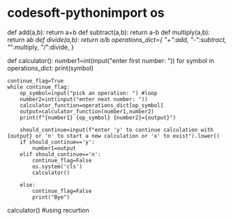 # codesoft-pythonimport os
def add(a,b):
    return a+b
def subtract(a,b):
    return a-b
def multiply(a,b):
    return a*b
def divide(a,b):
    return a/b
operations_dict={
    "+":add,
    "-":subtract,
    "*":multiply,
    "/":divide,
}

def calculator():
    number1=int(input("enter first number: "))
    for symbol in operations_dict:
        print(symbol)

    continue_flag=True
    while continue_flag:
        op_symbol=input("pick an operation: ") #loop
        number2=int(input("enter next number: "))
        calculator_function=operations_dict[op_symbol]
        output=calculator_function(number1,number2)
        print(f"{number1} {op_symbol} {number2}={output}")

        should_continue=input(f"enter 'y' to continue calculation with {output} or 'n' to start a new calculation or 'x' to exist").lower()
        if should_continue=='y':
            number1=output
        elif should_continue=='n':
            continue_flag=False
            os.system('cls')
            calculator()
            
        else:
            continue_flag=False
            print("Bye")
calculator()                                                      #using recurtion
